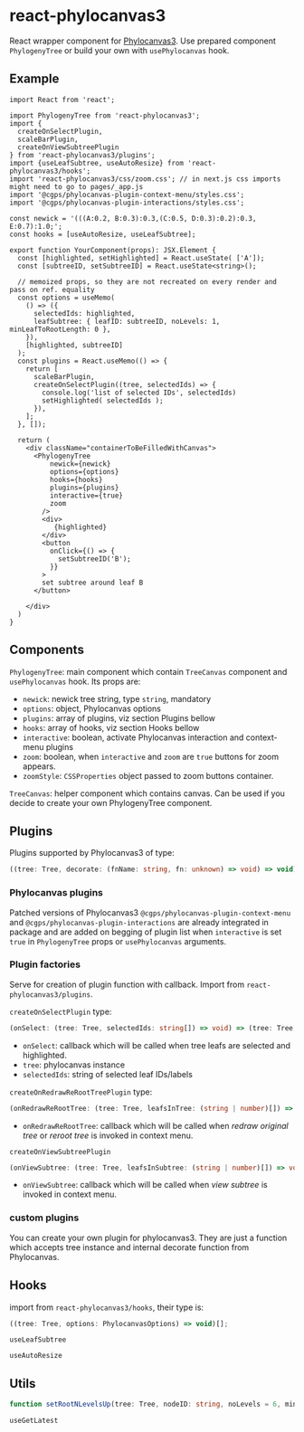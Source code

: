 # react-phylocanvas3

React wrapper component for [Phylocanvas3](https://github.com/mkoliba/phylocanvas3). Use prepared component `PhylogenyTree` or build your own with `usePhylocanvas` hook.

## Example

```TSX
import React from 'react';

import PhylogenyTree from 'react-phylocanvas3';
import {
  createOnSelectPlugin,
  scaleBarPlugin,
  createOnViewSubtreePlugin
} from 'react-phylocanvas3/plugins';
import {useLeafSubtree, useAutoResize} from 'react-phylocanvas3/hooks';
import 'react-phylocanvas3/css/zoom.css'; // in next.js css imports might need to go to pages/_app.js
import '@cgps/phylocanvas-plugin-context-menu/styles.css';
import '@cgps/phylocanvas-plugin-interactions/styles.css';

const newick = '(((A:0.2, B:0.3):0.3,(C:0.5, D:0.3):0.2):0.3, E:0.7):1.0;';
const hooks = [useAutoResize, useLeafSubtree];

export function YourComponent(props): JSX.Element {
  const [highlighted, setHighlighted] = React.useState( ['A']);
  const [subtreeID, setSubtreeID] = React.useState<string>();

  // memoized props, so they are not recreated on every render and pass on ref. equality
  const options = useMemo(
    () => ({
      selectedIds: highlighted,
      leafSubtree: { leafID: subtreeID, noLevels: 1, minLeafToRootLength: 0 },
    }),
    [highlighted, subtreeID]
  );
  const plugins = React.useMemo(() => {
    return [
      scaleBarPlugin,
      createOnSelectPlugin((tree, selectedIds) => {
        console.log('list of selected IDs', selectedIds)
        setHighlighted( selectedIds );
      }),
    ];
  }, []);

  return (
    <div className="containerToBeFilledWithCanvas">
      <PhylogenyTree
          newick={newick}
          options={options}
          hooks={hooks}
          plugins={plugins}
          interactive={true}
          zoom
        />
        <div>
           {highlighted}
        </div>
        <button
          onClick={() => {
            setSubtreeID('B');
          }}
        >
        set subtree around leaf B
      </button>

    </div>
  )
}
```
## Components
`PhylogenyTree`: main component which contain `TreeCanvas` component and `usePhylocanvas` hook. Its props are:
- `newick`: newick tree string, type `string`, mandatory
- `options`: object, Phylocanvas options
- `plugins`: array of plugins, viz section Plugins bellow
- `hooks`: array of hooks, viz section Hooks bellow
- `interactive`: boolean, activate Phylocanvas interaction and context-menu plugins
- `zoom`: boolean, when `interactive` and `zoom` are `true` buttons for zoom appears.
- `zoomStyle`: `CSSProperties` object passed to zoom buttons container. 


`TreeCanvas`: helper component which contains canvas. Can be used if you decide to create your own PhylogenyTree component.

## Plugins
Plugins supported by Phylocanvas3 of type:

```typescript
((tree: Tree, decorate: (fnName: string, fn: unknown) => void) => void)[];
```

### Phylocanvas plugins
Patched versions of Phylocanvas3 `@cgps/phylocanvas-plugin-context-menu` and `@cgps/phylocanvas-plugin-interactions` are already integrated in package and are added on begging of plugin list when `interactive` is set `true` in `PhylogenyTree` props or `usePhylocanvas` arguments. 

### Plugin factories
Serve for creation of plugin function with callback. Import from `react-phylocanvas3/plugins`.

`createOnSelectPlugin` type:
```typescript 
(onSelect: (tree: Tree, selectedIds: string[]) => void) => (tree: Tree, decorate: (fnName: string, fn: unknown) => void) => void
```
- `onSelect`: callback which will be called when tree leafs are selected and highlighted. 
- `tree`: phylocanvas instance
- `selectedIds`: string of selected leaf IDs/labels


`createOnRedrawReRootTreePlugin` type:
```typescript 
(onRedrawReRootTree: (tree: Tree, leafsInTree: (string | number)[]) => void) => (tree: Tree, decorate: (fnName: string, fn: unknown) => void) => void
```
- `onRedrawReRootTree`: callback which will be called when _redraw original tree_ or _reroot tree_ is invoked in context menu. 


`createOnViewSubtreePlugin`
```typescript 
(onViewSubtree: (tree: Tree, leafsInSubtree: (string | number)[]) => void) => (tree: Tree, decorate: (fnName: string, fn: unknown) => void) => void
```
- `onViewSubtree`: callback which will be called when _view subtree_ is invoked in context menu.

### custom plugins
You can create your own plugin for phylocanvas3. They are just a function which accepts tree instance and internal decorate function from Phylocanvas. 

## Hooks
import from `react-phylocanvas3/hooks`, their type is:
```typescript
((tree: Tree, options: PhylocanvasOptions) => void)[];
```

`useLeafSubtree`

`useAutoResize`

## Utils

```typescript
function setRootNLevelsUp(tree: Tree, nodeID: string, noLevels = 6, minLeafToRootLength = 5): void;
```

`useGetLatest`

